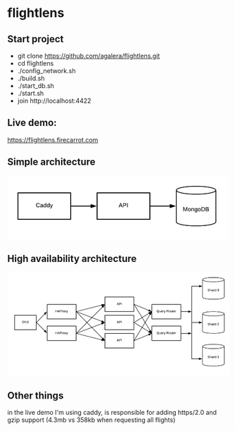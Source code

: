 # flightlens

## Start project
- git clone https://github.com/agalera/flightlens.git
- cd flightlens
- ./config_network.sh
- ./build.sh
- ./start_db.sh
- ./start.sh
- join http://localhost:4422

## Live demo:
https://flightlens.firecarrot.com

## Simple architecture
![simple](https://github.com/agalera/flightlens/blob/master/img/simple_architecture.png)

## High availability architecture
![ha](https://github.com/agalera/flightlens/blob/master/img/high_availability_architecture.png)

## Other things

in the live demo I'm using caddy, is responsible for adding https/2.0 and gzip support (4.3mb vs 358kb when requesting all flights)
